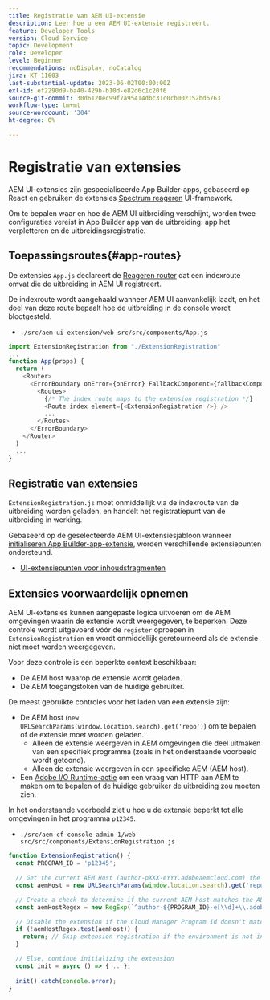 ```yaml
---
title: Registratie van AEM UI-extensie
description: Leer hoe u een AEM UI-extensie registreert.
feature: Developer Tools
version: Cloud Service
topic: Development
role: Developer
level: Beginner
recommendations: noDisplay, noCatalog
jira: KT-11603
last-substantial-update: 2023-06-02T00:00:00Z
exl-id: ef2290d9-ba40-429b-b10d-e82d6c1c20f6
source-git-commit: 30d6120ec99f7a95414dbc31c0cb002152bd6763
workflow-type: tm+mt
source-wordcount: '304'
ht-degree: 0%

---
```


# Registratie van extensies

AEM UI-extensies zijn gespecialiseerde App Builder-apps, gebaseerd op React en gebruiken de extensies [Spectrum reageren](https://react-spectrum.adobe.com/react-spectrum/) UI-framework.

Om te bepalen waar en hoe de AEM UI uitbreiding verschijnt, worden twee configuraties vereist in App Builder app van de uitbreiding: app het verpletteren en de uitbreidingsregistratie.

## Toepassingsroutes{#app-routes}

De extensies `App.js` declareert de [Reageren router](https://reactrouter.com/en/main) dat een indexroute omvat die de uitbreiding in AEM UI registreert.

De indexroute wordt aangehaald wanneer AEM UI aanvankelijk laadt, en het doel van deze route bepaalt hoe de uitbreiding in de console wordt blootgesteld.

+ `./src/aem-ui-extension/web-src/src/components/App.js`

```javascript
import ExtensionRegistration from "./ExtensionRegistration"
...            
function App(props) {
  return (
    <Router>
      <ErrorBoundary onError={onError} FallbackComponent={fallbackComponent}>
        <Routes>
          {/* The index route maps to the extension registration */}
          <Route index element={<ExtensionRegistration />} />
          ...                                   
        </Routes>
      </ErrorBoundary>
    </Router>
  )
  ...
}
```

## Registratie van extensies

`ExtensionRegistration.js` moet onmiddellijk via de indexroute van de uitbreiding worden geladen, en handelt het registratiepunt van de uitbreiding in werking.

Gebaseerd op de geselecteerde AEM UI-extensiesjabloon wanneer [initialiseren App Builder-app-extensie](./app-initialization.md), worden verschillende extensiepunten ondersteund.

+ [UI-extensiepunten voor inhoudsfragmenten](./content-fragments/overview.md#extension-points)


## Extensies voorwaardelijk opnemen

AEM UI-extensies kunnen aangepaste logica uitvoeren om de AEM omgevingen waarin de extensie wordt weergegeven, te beperken. Deze controle wordt uitgevoerd vóór de `register` oproepen in `ExtensionRegistration` en wordt onmiddellijk geretourneerd als de extensie niet moet worden weergegeven.

Voor deze controle is een beperkte context beschikbaar:

+ De AEM host waarop de extensie wordt geladen.
+ De AEM toegangstoken van de huidige gebruiker.

De meest gebruikte controles voor het laden van een extensie zijn:

+ De AEM host (`new URLSearchParams(window.location.search).get('repo')`) om te bepalen of de extensie moet worden geladen.
   + Alleen de extensie weergeven in AEM omgevingen die deel uitmaken van een specifiek programma (zoals in het onderstaande voorbeeld wordt getoond).
   + Alleen de extensie weergeven in een specifieke AEM (AEM host).
+ Een [Adobe I/O Runtime-actie](./runtime-action.md) om een vraag van HTTP aan AEM te maken om te bepalen of de huidige gebruiker de uitbreiding zou moeten zien.

In het onderstaande voorbeeld ziet u hoe u de extensie beperkt tot alle omgevingen in het programma `p12345`.

+ `./src/aem-cf-console-admin-1/web-src/src/components/ExtensionRegistration.js`

```javascript
function ExtensionRegistration() {
  const PROGRAM_ID = 'p12345';

  // Get the current AEM Host (author-pXXX-eYYY.adobeaemcloud.com) the extension is loading on
  const aemHost = new URLSearchParams(window.location.search).get('repo');

  // Create a check to determine if the current AEM host matches the AEM program that uses this extension 
  const aemHostRegex = new RegExp(`^author-${PROGRAM_ID}-e[\\d]+\\.adobeaemcloud\\.com$`)

  // Disable the extension if the Cloud Manager Program Id doesn't match the regex.
  if (!aemHostRegex.test(aemHost)) {
    return; // Skip extension registration if the environment is not in program p12345.
  }

  // Else, continue initializing the extension
  const init = async () => { .. };
  
  init().catch(console.error);
}
```
